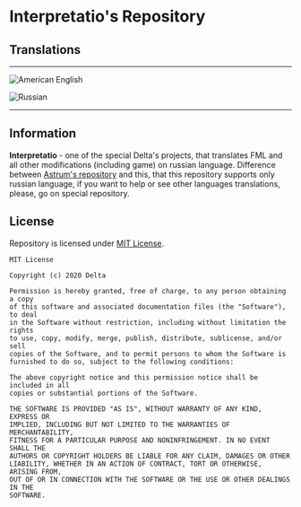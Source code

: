 # Interpretatio's Repository

## Translations

** **

![American English](https://img.shields.io/badge/English%20(US)-99%25-green?style=for-the-badge)

![Russian](https://img.shields.io/badge/Russian-21%25-orange?style=for-the-badge)

** **

## Information

**Interpretatio** - one of the special Delta's projects, that translates FML and all other modifications (including game) on russian language. Difference between [Astrum's repository](https://github.com/Falcion/Astrum) and this, that this repository supports only russian language, if you want to help or see other languages translations, please, go on special repository.

## License

Repository is licensed under [MIT License](https://github.com/Avandelta/Interpretatio/blob/master/LICENSE).

```LICENSE
MIT License

Copyright (c) 2020 Delta

Permission is hereby granted, free of charge, to any person obtaining a copy
of this software and associated documentation files (the "Software"), to deal
in the Software without restriction, including without limitation the rights
to use, copy, modify, merge, publish, distribute, sublicense, and/or sell
copies of the Software, and to permit persons to whom the Software is
furnished to do so, subject to the following conditions:

The above copyright notice and this permission notice shall be included in all
copies or substantial portions of the Software.

THE SOFTWARE IS PROVIDED "AS IS", WITHOUT WARRANTY OF ANY KIND, EXPRESS OR
IMPLIED, INCLUDING BUT NOT LIMITED TO THE WARRANTIES OF MERCHANTABILITY,
FITNESS FOR A PARTICULAR PURPOSE AND NONINFRINGEMENT. IN NO EVENT SHALL THE
AUTHORS OR COPYRIGHT HOLDERS BE LIABLE FOR ANY CLAIM, DAMAGES OR OTHER
LIABILITY, WHETHER IN AN ACTION OF CONTRACT, TORT OR OTHERWISE, ARISING FROM,
OUT OF OR IN CONNECTION WITH THE SOFTWARE OR THE USE OR OTHER DEALINGS IN THE
SOFTWARE.
```
